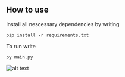 ## How to use

Install all nescessary dependencies by writing 

```
pip install -r requirements.txt
```

To run write 

```
py main.py
```

![alt text](https://i.postimg.cc/FzbPxgTR/112.png)
